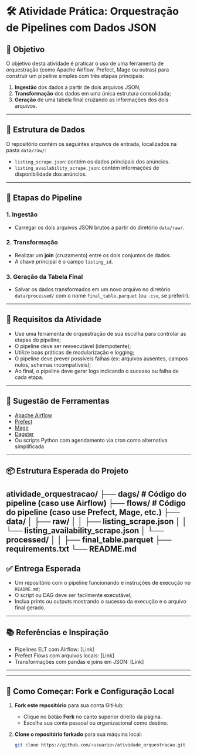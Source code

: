 # 🛠️ Atividade Prática: Orquestração de Pipelines com Dados JSON

## 🧠 Objetivo

O objetivo desta atividade é praticar o uso de uma ferramenta de orquestração (como Apache Airflow, Prefect, Mage ou outras) para construir um pipeline simples com três etapas principais:

1. **Ingestão** dos dados a partir de dois arquivos JSON;
2. **Transformação** dos dados em uma única estrutura consolidada;
3. **Geração** de uma tabela final cruzando as informações dos dois arquivos.

---

## 📁 Estrutura de Dados

O repositório contém os seguintes arquivos de entrada, localizados na pasta `data/raw/`:

- `listing_scrape.json`: contém os dados principais dos anúncios.
- `listing_availability_scrape.json`: contém informações de disponibilidade dos anúncios.

---

## 🔁 Etapas do Pipeline

### 1. Ingestão
- Carregar os dois arquivos JSON brutos a partir do diretório `data/raw/`.

### 2. Transformação
- Realizar um **join** (cruzamento) entre os dois conjuntos de dados.
- A chave principal é o campo `listing_id`.

### 3. Geração da Tabela Final
- Salvar os dados transformados em um novo arquivo no diretório `data/processed/` com o nome `final_table.parquet` (ou `.csv`, se preferir).

---

## 🧪 Requisitos da Atividade

- Use uma ferramenta de orquestração de sua escolha para controlar as etapas do pipeline;
- O pipeline deve ser reexecutável (idempotente);
- Utilize boas práticas de modularização e logging;
- O pipeline deve prever possíveis falhas (ex: arquivos ausentes, campos nulos, schemas incompatíveis);
- Ao final, o pipeline deve gerar logs indicando o sucesso ou falha de cada etapa.

---

## 🚀 Sugestão de Ferramentas

- [Apache Airflow](https://airflow.apache.org/)
- [Prefect](https://www.prefect.io/)
- [Mage](https://www.mage.ai/)
- [Dagster](https://dagster.io/)
- Ou scripts Python com agendamento via cron como alternativa simplificada

---

## 📦 Estrutura Esperada do Projeto

atividade_orquestracao/
├── dags/ # Código do pipeline (caso use Airflow)
├── flows/ # Código do pipeline (caso use Prefect, Mage, etc.)
├── data/
│ ├── raw/
│ │ ├── listing_scrape.json
│ │ └── listing_availability_scrape.json
│ └── processed/
│ │ ├── final_table.parquet
├── requirements.txt
└── README.md
---

## ✅ Entrega Esperada

- Um repositório com o pipeline funcionando e instruções de execução no `README.md`;
- O script ou DAG deve ser facilmente executável;
- Inclua prints ou outputs mostrando o sucesso da execução e o arquivo final gerado.

---

## 📚 Referências e Inspiração

- Pipelines ELT com Airflow: [Link]
- Prefect Flows com arquivos locais: [Link]
- Transformações com pandas e joins em JSON: [Link]

---

---

## 🔄 Como Começar: Fork e Configuração Local

1. **Fork este repositório** para sua conta GitHub:
   - Clique no botão **Fork** no canto superior direito da página.
   - Escolha sua conta pessoal ou organizacional como destino.

2. **Clone o repositório forkado** para sua máquina local:

   ```bash
   git clone https://github.com/<usuario>/atividade_orquestracao.git
   ```

